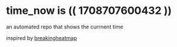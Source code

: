 # time_now is (( 1708707600432 ))

an automated repo that shows the currnent time

inspired by [breakingheatmap](https://github.com/breakingheatmap/breakingheatmap)